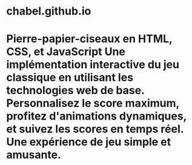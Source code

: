 # chabel.github.io
# Pierre-papier-ciseaux en HTML, CSS, et JavaScript  Une implémentation interactive du jeu classique en utilisant les technologies web de base. Personnalisez le score maximum, profitez d'animations dynamiques, et suivez les scores en temps réel. Une expérience de jeu simple et amusante.
